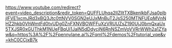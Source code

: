 https://www.youtube.com/redirect?event=video_description&redir_token=QUFFLUhqa2lIZlltTXBkenlkbFJsa0plbjlFVE1xcmJRd3xBQ3Jtc0ttNVV0SGN2eUJxMnBuT2JsS250MTNFUEpMVnNHZ2hkb0VhWmtFd0tvUDg0ZnFXNVBOWFFuXzVRUUZsZ190UjJ0bmQxaUx5TXJSR0xGUThkM1NUeFBqUi1JalN5dDdycjN6RnNSZmVoVVRrWWh2a1ZYaw&q=https%3A%2F%2Fpennylane.ai%2Fqml%2Fdemos%2Ftutorial_vqe&v=khC0CCjxB7k
